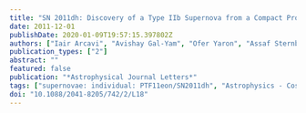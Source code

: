 ```yaml
---
title: "SN 2011dh: Discovery of a Type IIb Supernova from a Compact Progenitor in the Nearby Galaxy M51"
date: 2011-12-01
publishDate: 2020-01-09T19:57:15.397802Z
authors: ["Iair Arcavi", "Avishay Gal-Yam", "Ofer Yaron", "Assaf Sternberg", "Itay Rabinak", "Eli Waxman", "Mansi M. Kasliwal", "Robert M. Quimby", "Eran O. Ofek", "Assaf Horesh", "Shrinivas R. Kulkarni", "Alexei V. Filippenko", "Jeffrey M. Silverman", "S. Bradley Cenko", "Weidong Li", "Joshua S. Bloom", "Mark Sullivan", "Peter E. Nugent", "Dovi Poznanski", "Evgeny Gorbikov", "Benjamin J. Fulton", "D. Andrew Howell", "David Bersier", "Amedee Riou", "Stephane Lamotte-Bailey", "Thomas Griga", "Judith G. Cohen", "Stephan Hachinger", "David Polishook", "Dong Xu", "Sagi Ben-Ami", "Ilan Manulis", "Emma S. Walker", "Kate Maguire", "Yen-Chen Pan", "Thomas Matheson", "Paolo A. Mazzali", "Elena Pian", "Derek B. Fox", "Neil Gehrels", "Nicholas Law", "Philip James", "Jonathan M. Marchant", "Robert J. Smith", "Chris J. Mottram", "Robert M. Barnsley", "Michael T. Kandrashoff", "Kelsey I. Clubb"]
publication_types: ["2"]
abstract: ""
featured: false
publication: "*Astrophysical Journal Letters*"
tags: ["supernovae: individual: PTF11eon/SN2011dh", "Astrophysics - Cosmology and Nongalactic Astrophysics"]
doi: "10.1088/2041-8205/742/2/L18"
---
```


